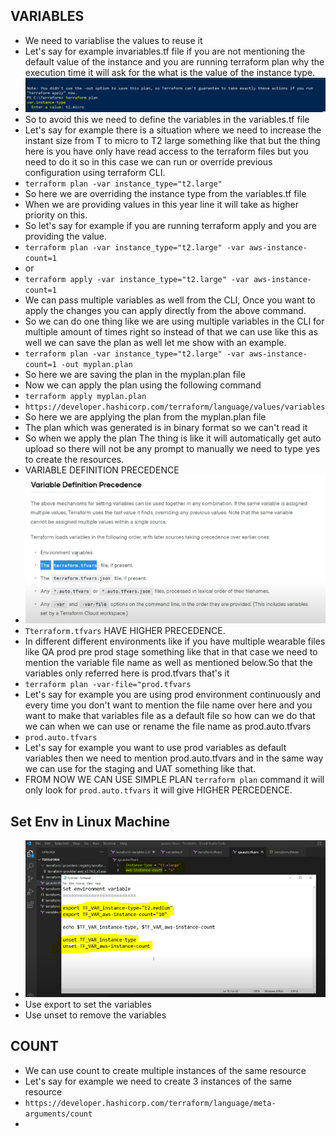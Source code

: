 VARIABLES
--
- We need to variablise the values to reuse it
- Let's say for example invariables.tf file if you are not mentioning the default value of the instance and you are running terraform plan why the execution time it will ask for the what is the value of the instance type.
- ![alt text](image.png)
- So to avoid this we need to define the variables in the variables.tf file
- Let's say for example there is a situation where we need to increase the instant size from T to micro to T2 large something like that but the thing here is you have only have read access to the terraform files but you need to do it so in this case we can run or override previous configuration using terraform CLI.
- ``` terraform plan -var instance_type="t2.large" ```
- So here we are overriding the instance type from the variables.tf file
- When we are providing values in this year line it will take as higher priority on this.
- So let's say for example if you are running terraform apply and you are providing the value.
- ``` terraform plan -var instance_type="t2.large" -var aws-instance-count=1 ```
- or
- ``` terraform apply -var instance_type="t2.large" -var aws-instance-count=1 ```
- We can pass multiple variables as well from the CLI, Once you want to apply the changes you can apply directly from the above command.
- So we can do one thing like we are using multiple variables in the CLI for multiple amount of times right so instead of that we can use like this as well we can save the plan as well let me show with an example.
- ``` terraform plan -var instance_type="t2.large" -var aws-instance-count=1 -out myplan.plan ```
- So here we are saving the plan in the myplan.plan file
- Now we can apply the plan using the following command
- ``` terraform apply myplan.plan ```
- ```https://developer.hashicorp.com/terraform/language/values/variables ```
- So here we are applying the plan from the myplan.plan file
- The plan which was generated is in binary format so we can't read it
- So when we apply the plan The thing is like it will automatically get auto upload so there will not be any prompt to manually we need to type yes to create the resources.
- VARIABLE DEFINITION PRECEDENCE
- ![alt text](image-1.png)
- ``` Tterraform.tfvars ``` HAVE HIGHER PRECEDENCE.
- In different different environments like if you have multiple wearable files like QA prod pre prod stage something like that in that case we need to mention the variable file name as well as mentioned below.So that the variables only referred here is prod.tfvars that's it
- ``` terraform plan -var-file="prod.tfvars ```
- Let's say for example you are using prod environment continuously and every time you don't want to mention the file name over here and you want to make that variables file as a default file so how can we do that we can  when we can use or rename the file name as prod.auto.tfvars
- ``` prod.auto.tfvars ```
- Let's say for example you want to use prod variables as default variables then we need to mention prod.auto.tfvars and in the same way we can use for the staging and UAT something like that.
- FROM NOW WE CAN USE SIMPLE PLAN ``` terraform plan ``` command it will only look for ``` prod.auto.tfvars ``` it will give HIGHER PERCEDENCE.

Set Env in Linux Machine
--
- ![alt text](image-2.png)
- Use export to set the variables
- Use unset to remove the variables


COUNT
--
- We can use count to create multiple instances of the same resource
- Let's say for example we need to create 3 instances of the same resource
- ``` https://developer.hashicorp.com/terraform/language/meta-arguments/count ```
- 
